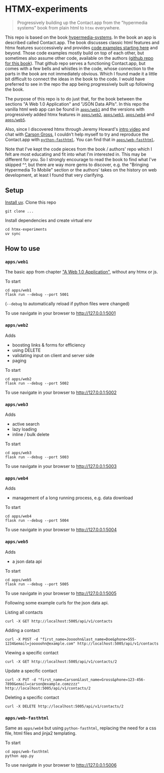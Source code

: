 # HTMX-experiments
> Progressively building up the Contact.app from the "hypermedia systems" book from plain html to `htmx` everywhere.

This repo is based on the book [hypermedia-systems](https://hypermedia.systems/). In the book an app is described called Contact.app. The book discusses classic html features and htmx features succcessively and provides  [code examples starting here](https://hypermedia.systems/a-web-1-0-application/) and beyond. Those code examples mostly build on top of each other, but sometimes also assume other code, available on the authors ([github repo for this book](https://github.com/bigskysoftware/contact-app)). That github repo serves a functioning Contact.app, but comes with a few bells and whistles in the code, whose connection to the parts in the book are not immediately obvious. Which I found made it a little bit difficult to connect the ideas in the book to the code. I would have preferred to see in the repo the app being progressively built up following the book.

The purpose of this repo is to do just that, for the book between the sections "A Web 1.0 Application" and "JSON Data APIs". In this repo the vanilla html web app can be found in [`apps/web1`](#appsweb1) and the versions with progressively added htmx features in [`apps/web2`](#appsweb2), [`apps/web3`](#appsweb3), [`apps/web4`](#appsweb4) and [`apps/web5`](#appsweb5).

Also, since I discovered htmx through Jeremy Howard's [intro video](https://youtu.be/QqZUzkPcU7A?si=nwwMKnWAkXgTWdhK) and chat with [Carson Gross](https://youtu.be/WuipZMUch18?si=sFL0EWtNgBV1Utl5), I couldn't help myself to try and reproduce the Contact.app with [`python-fasthtml`](https://pypi.org/project/python-fasthtml/). You can find that in [`apps/web-fasthtml`](#appsweb-fasthtml).

Note that I've kept the code pieces from the book / authors' repo which I felt are most educating and fit into what I'm interested in. This may be different for you. So I strongly encourage to read the book to find what I've skipped ^^, but there are way more gems to discover, e.g. the "Bringing Hypermedia To Mobile" section or the authors' takes on the history on web development, at least I found that very clarifying.

## Setup

[Install uv](https://docs.astral.sh/uv/getting-started/installation/). Clone this repo

    git clone ...

Install dependencies and create virtual env

    cd htmx-experiments
    uv sync

## How to use


### `apps/web1`

The basic app from chapter ["A Web 1.0 Application"](https://hypermedia.systems/a-web-1-0-application/), without any htmx or js.

To start

    cd apps/web1
    flask run --debug --port 5001

(`--debug` to automatically reload if python files were changed)

To use navigate in your browser to http://127.0.0.1:5001

### `apps/web2`

Adds

* boosting links & forms for efficiency
* using DELETE
* validating input on client and server side
* paging

To start

    cd apps/web2
    flask run --debug --port 5002

To use navigate in your browser to http://127.0.0.1:5002

### `apps/web3`

Adds

* active search
* lazy loading
* inline / bulk delete

To start

    cd apps/web3
    flask run --debug --port 5003

To use navigate in your browser to http://127.0.0.1:5003

### `apps/web4`

Adds

* management of a long running process, e.g. data download

To start

    cd apps/web4
    flask run --debug --port 5004

To use navigate in your browser to http://127.0.0.1:5004

### `apps/web5`


Adds

* a json data api

To start

    cd apps/web5
    flask run --debug --port 5005

To use navigate in your browser to http://127.0.0.1:5005

Following some example curls for the json data api.

Listing all contacts

    curl -X GET http://localhost:5005/api/v1/contacts

Adding a contact

    curl -X POST -d "first_name=Joooohn&last_name=Doe&phone=555-1234&email=jooooohn@example.com" http://localhost:5005/api/v1/contacts

Viewing a specific contact

    curl -X GET http://localhost:5005/api/v1/contacts/2

Update a specific contact

    curl -X PUT -d "first_name=Carson&last_name=Gross&phone=123-456-7890&email=carson@example.comzzzz" http://localhost:5005/api/v1/contacts/2

Deleting a specific contact

    curl -X DELETE http://localhost:5005/api/v1/contacts/2

### `apps/web-fasthtml`

Same as `apps/web4` but using `python-fasthtml`, replacing the need for a css file, html files and jinja2 templating.

To start

    cd apps/web-fasthtml
    python app.py

To use navigate in your browser to http://127.0.0.1:5006
